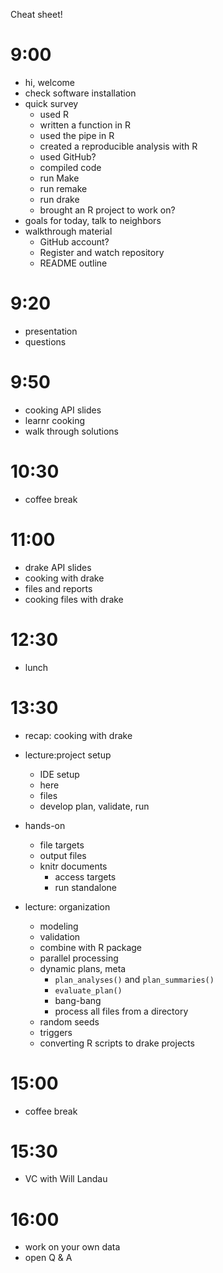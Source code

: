 Cheat sheet!

# 9:00

- hi, welcome
- check software installation
- quick survey
    - used R
    - written a function in R
    - used the pipe in R
    - created a reproducible analysis with R
    - used GitHub?
    - compiled code
    - run Make
    - run remake
    - run drake
    - brought an R project to work on?
- goals for today, talk to neighbors
- walkthrough material
    - GitHub account?
    - Register and watch repository
    - README outline

# 9:20

- presentation
- questions

# 9:50

- cooking API slides
- learnr cooking
- walk through solutions

# 10:30

- coffee break

# 11:00

- drake API slides
- cooking with drake
- files and reports
- cooking files with drake

# 12:30

- lunch

# 13:30

- recap: cooking with drake
- lecture:project setup
    - IDE setup
    - here
    - files
    - develop plan, validate, run

- hands-on
    - file targets
    - output files
    - knitr documents
        - access targets
        - run standalone

- lecture: organization
    - modeling
    - validation
    - combine with R package
    - parallel processing
    - dynamic plans, meta
        - `plan_analyses()` and `plan_summaries()`
        - `evaluate_plan()`
        - bang-bang
        - process all files from a directory
    - random seeds
    - triggers
    - converting R scripts to drake projects

# 15:00

- coffee break

# 15:30

- VC with Will Landau

# 16:00

- work on your own data
- open Q & A
